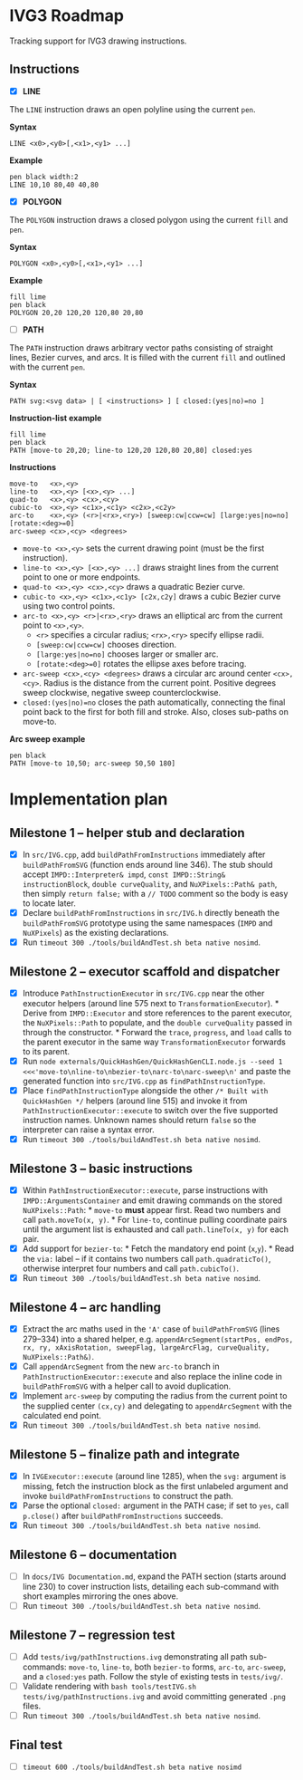# IVG3 Roadmap

Tracking support for IVG3 drawing instructions.

## Instructions

- [x] **LINE**

The `LINE` instruction draws an open polyline using the current `pen`.

**Syntax**

```
LINE <x0>,<y0>[,<x1>,<y1> ...]
```

**Example**

```
pen black width:2
LINE 10,10 80,40 40,80
```

- [x] **POLYGON**

The `POLYGON` instruction draws a closed polygon using the current `fill` and `pen`.

**Syntax**

```
POLYGON <x0>,<y0>[,<x1>,<y1> ...]
```

**Example**

```
fill lime
pen black
POLYGON 20,20 120,20 120,80 20,80
```

- [ ] **PATH**

The `PATH` instruction draws arbitrary vector paths consisting of straight lines, Bezier curves, and arcs. It is filled with the current `fill` and outlined with the current `pen`.

**Syntax**

```
PATH svg:<svg data> | [ <instructions> ] [ closed:(yes|no)=no ]
```

**Instruction-list example**

```
fill lime
pen black
PATH [move-to 20,20; line-to 120,20 120,80 20,80] closed:yes
```

**Instructions**

```
move-to   <x>,<y>
line-to   <x>,<y> [<x>,<y> ...]
quad-to   <x>,<y> <cx>,<cy>
cubic-to  <x>,<y> <c1x>,<c1y> <c2x>,<c2y>
arc-to    <x>,<y> (<r>|<rx>,<ry>) [sweep:cw|ccw=cw] [large:yes|no=no] [rotate:<deg>=0]
arc-sweep <cx>,<cy> <degrees>
```

- `move-to <x>,<y>` sets the current drawing point (must be the first instruction).
- `line-to <x>,<y> [<x>,<y> ...]` draws straight lines from the current point to one or more endpoints.
- `quad-to <x>,<y> <cx>,<cy>` draws a quadratic Bezier curve.
- `cubic-to <x>,<y> <c1x>,<c1y> [c2x,c2y]` draws a cubic Bezier curve using two control points.
- `arc-to <x>,<y> <r>|<rx>,<ry>` draws an elliptical arc from the current point to `<x>,<y>`.
    - `<r>` specifies a circular radius; `<rx>,<ry>` specify ellipse radii.
    - `[sweep:cw|ccw=cw]` chooses direction.
    - `[large:yes|no=no]` chooses larger or smaller arc.
    - `[rotate:<deg>=0]` rotates the ellipse axes before tracing.
- `arc-sweep <cx>,<cy> <degrees>` draws a circular arc around center `<cx>,<cy>`. Radius is the distance from the current point. Positive degrees sweep clockwise, negative sweep counterclockwise.
- `closed:(yes|no)=no` closes the path automatically, connecting the final point back to the first for both fill and stroke. Also, closes sub-paths on move-to.

**Arc sweep example**

```
pen black
PATH [move-to 10,50; arc-sweep 50,50 180]
```



# Implementation plan

## Milestone 1 – helper stub and declaration
- [x] In `src/IVG.cpp`, add `buildPathFromInstructions` immediately after `buildPathFromSVG` (function ends around line 346). The stub should accept `IMPD::Interpreter& impd`, `const IMPD::String& instructionBlock`, `double curveQuality`, and `NuXPixels::Path& path`, then simply `return false;` with a `// TODO` comment so the body is easy to locate later.
- [x] Declare `buildPathFromInstructions` in `src/IVG.h` directly beneath the `buildPathFromSVG` prototype using the same namespaces (`IMPD` and `NuXPixels`) as the existing declarations.
- [x] Run `timeout 300 ./tools/buildAndTest.sh beta native nosimd`.
## Milestone 2 – executor scaffold and dispatcher
- [x] Introduce `PathInstructionExecutor` in `src/IVG.cpp` near the other executor helpers (around line 575 next to `TransformationExecutor`).
	  * Derive from `IMPD::Executor` and store references to the parent executor, the `NuXPixels::Path` to populate, and the `double curveQuality` passed in through the constructor.
	  * Forward the `trace`, `progress`, and `load` calls to the parent executor in the same way `TransformationExecutor` forwards to its parent.
- [x] Run `node externals/QuickHashGen/QuickHashGenCLI.node.js --seed 1 <<<'move-to\nline-to\nbezier-to\narc-to\narc-sweep\n'` and paste the generated function into `src/IVG.cpp` as `findPathInstructionType`.
- [x] Place `findPathInstructionType` alongside the other `/* Built with QuickHashGen */` helpers (around line 515) and invoke it from `PathInstructionExecutor::execute` to switch over the five supported instruction names. Unknown names should return `false` so the interpreter can raise a syntax error.
- [x] Run `timeout 300 ./tools/buildAndTest.sh beta native nosimd`.
## Milestone 3 – basic instructions
- [x] Within `PathInstructionExecutor::execute`, parse instructions with `IMPD::ArgumentsContainer` and emit drawing commands on the stored `NuXPixels::Path`:
	  * `move-to` **must** appear first. Read two numbers and call `path.moveTo(x, y)`.
	  * For `line-to`, continue pulling coordinate pairs until the argument list is exhausted and call `path.lineTo(x, y)` for each pair.
- [x] Add support for `bezier-to`:
	  * Fetch the mandatory end point (`x`,`y`).
	  * Read the `via:` label – if it contains two numbers call `path.quadraticTo()`, otherwise interpret four numbers and call `path.cubicTo()`.
- [x] Run `timeout 300 ./tools/buildAndTest.sh beta native nosimd`.
## Milestone 4 – arc handling
- [x] Extract the arc maths used in the `'A'` case of `buildPathFromSVG` (lines 279–334) into a shared helper, e.g. `appendArcSegment(startPos, endPos, rx, ry, xAxisRotation, sweepFlag, largeArcFlag, curveQuality, NuXPixels::Path&)`.
- [x] Call `appendArcSegment` from the new `arc-to` branch in `PathInstructionExecutor::execute` and also replace the inline code in `buildPathFromSVG` with a helper call to avoid duplication.
- [x] Implement `arc-sweep` by computing the radius from the current point to the supplied center `(cx,cy)` and delegating to `appendArcSegment` with the calculated end point.
- [x] Run `timeout 300 ./tools/buildAndTest.sh beta native nosimd`.
## Milestone 5 – finalize path and integrate
- [x] In `IVGExecutor::execute` (around line 1285), when the `svg:` argument is missing, fetch the instruction block as the first unlabeled argument and invoke `buildPathFromInstructions` to construct the path.
- [x] Parse the optional `closed:` argument in the PATH case; if set to `yes`, call `p.close()` after `buildPathFromInstructions` succeeds.
- [x] Run `timeout 300 ./tools/buildAndTest.sh beta native nosimd`.
## Milestone 6 – documentation
- [ ] In `docs/IVG Documentation.md`, expand the PATH section (starts around line 230) to cover instruction lists, detailing each sub-command with short examples mirroring the ones above.
- [ ] Run `timeout 300 ./tools/buildAndTest.sh beta native nosimd`.
## Milestone 7 – regression test
- [ ] Add `tests/ivg/pathInstructions.ivg` demonstrating all path sub-commands: `move-to`, `line-to`, both `bezier-to` forms, `arc-to`, `arc-sweep`, and a `closed:yes` path. Follow the style of existing tests in `tests/ivg/`.
- [ ] Validate rendering with `bash tools/testIVG.sh tests/ivg/pathInstructions.ivg` and avoid committing generated `.png` files.
- [ ] Run `timeout 300 ./tools/buildAndTest.sh beta native nosimd`.
## Final test
- [ ] `timeout 600 ./tools/buildAndTest.sh beta native nosimd`
